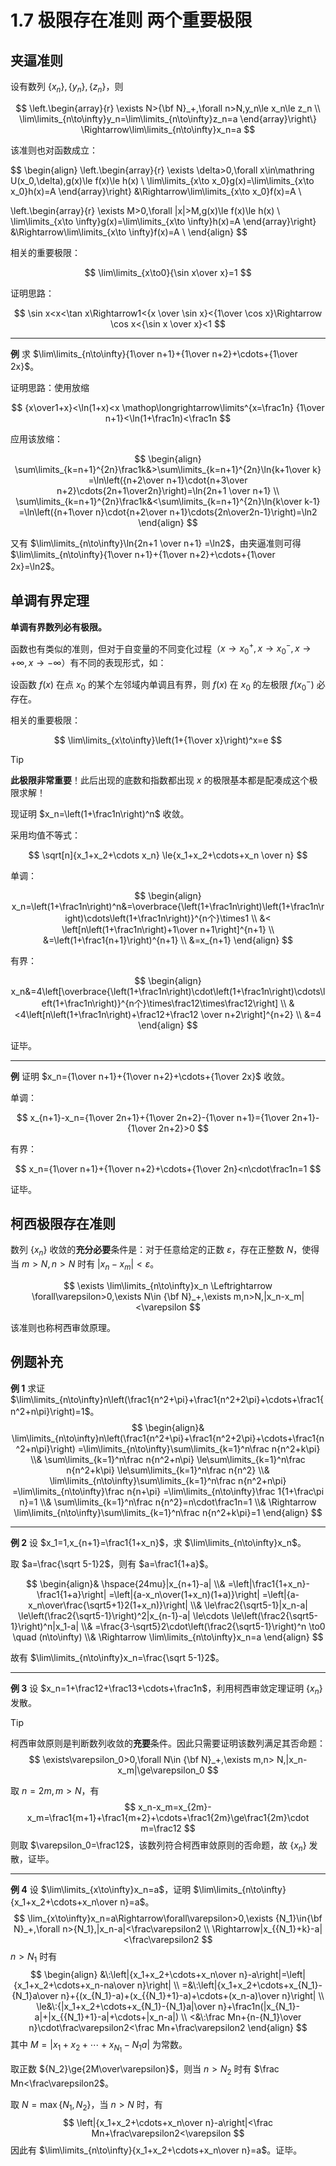 # 1.7 极限存在准则 两个重要极限

## 夹逼准则

设有数列 $\{x_n\},\{y_n\},\{z_n\}$，则

$$
\left.\begin{array}{r}
\exists N>{\bf N}_+,\forall n>N,y_n\le x_n\le z_n \\
\lim\limits_{n\to\infty}y_n=\lim\limits_{n\to\infty}z_n=a
\end{array}\right\}
\Rightarrow\lim\limits_{n\to\infty}x_n=a
$$

该准则也对函数成立：

$$
\begin{align}
\left.\begin{array}{r}
\exists \delta>0,\forall x\in\mathring U(x_0,\delta),g(x)\le f(x)\le h(x) \\
\lim\limits_{x\to x_0}g(x)=\lim\limits_{x\to x_0}h(x)=A
\end{array}\right\}
&\Rightarrow\lim\limits_{x\to x_0}f(x)=A \\

\left.\begin{array}{r}
\exists M>0,\forall |x|>M,g(x)\le f(x)\le h(x) \\
\lim\limits_{x\to \infty}g(x)=\lim\limits_{x\to \infty}h(x)=A
\end{array}\right\}
&\Rightarrow\lim\limits_{x\to \infty}f(x)=A \\
\end{align}
$$

相关的重要极限：

$$
\lim\limits_{x\to0}{\sin x\over x}=1
$$

证明思路：

$$
\sin x<x<\tan x\Rightarrow1<{x \over \sin x}<{1\over \cos x}\Rightarrow \cos x<{\sin x \over x}<1
$$

---

**例** 求 $\lim\limits_{n\to\infty}{1\over n+1}+{1\over n+2}+\cdots+{1\over 2x}$。

证明思路：使用放缩

$$
{x\over1+x}<\ln(1+x)<x \mathop\longrightarrow\limits^{x=\frac1n} {1\over n+1}<\ln(1+\frac1n)<\frac1n
$$

应用该放缩：

$$
\begin{align}
\sum\limits_{k=n+1}^{2n}\frac1k&>\sum\limits_{k=n+1}^{2n}\ln{k+1\over k}
=\ln\left({n+2\over n+1}\cdot{n+3\over n+2}\cdots{2n+1\over2n}\right)=\ln{2n+1 \over n+1} \\
\sum\limits_{k=n+1}^{2n}\frac1k&<\sum\limits_{k=n+1}^{2n}\ln{k\over k-1}
=\ln\left({n+1\over n}\cdot{n+2\over n+1}\cdots{2n\over2n-1}\right)=\ln2
\end{align}
$$

又有 $\lim\limits_{n\to\infty}\ln{2n+1 \over n+1} =\ln2$，由夹逼准则可得 $\lim\limits_{n\to\infty}{1\over n+1}+{1\over n+2}+\cdots+{1\over 2x}=\ln2$。

## 单调有界定理

**单调有界数列必有极限。**

函数也有类似的准则，但对于自变量的不同变化过程（$x\to x_0^+,x\to x_0^-,x\to+\infty,x\to-\infty$）有不同的表现形式，如：

设函数 $f(x)$ 在点 $x_0$ 的某个左邻域内单调且有界，则 $f(x)$ 在 $x_0$ 的左极限 $f(x_0^-)$ 必存在。

相关的重要极限：

$$
\lim\limits_{x\to\infty}\left(1+{1\over x}\right)^x=e
$$

> [!tip]
>
> **此极限非常重要**！此后出现的底数和指数都出现 $x$ 的极限基本都是配凑成这个极限求解！

现证明 $x_n=\left(1+\frac1n\right)^n$ 收敛。

采用均值不等式：

$$
\sqrt[n]{x_1+x_2+\cdots x_n} \le{x_1+x_2+\cdots+x_n \over n}
$$

单调：

$$
\begin{align}
x_n=\left(1+\frac1n\right)^n&=\overbrace{\left(1+\frac1n\right)\left(1+\frac1n\right)\cdots\left(1+\frac1n\right)}^{n个}\times1 \\
&< \left[n\left(1+\frac1n\right)+1\over n+1\right]^{n+1} \\
&=\left(1+\frac1{n+1}\right)^{n+1} \\
&=x_{n+1}
\end{align}
$$

有界：

$$
\begin{align}
x_n&=4\left[\overbrace{\left(1+\frac1n\right)\cdot\left(1+\frac1n\right)\cdots\left(1+\frac1n\right)}^{n个}\times\frac12\times\frac12\right] \\
&<4\left[n\left(1+\frac1n\right)+\frac12+\frac12 \over n+2\right]^{n+2} \\
&=4
\end{align}
$$

证毕。

---

**例** 证明 $x_n={1\over n+1}+{1\over n+2}+\cdots+{1\over 2x}$ 收敛。

单调：

$$
x_{n+1}-x_n={1\over 2n+1}+{1\over 2n+2}-{1\over n+1}={1\over 2n+1}-{1\over 2n+2}>0
$$

有界：

$$
x_n={1\over n+1}+{1\over n+2}+\cdots+{1\over 2n}<n\cdot\frac1n=1
$$

证毕。

## 柯西极限存在准则

数列 $\{x_n\}$ 收敛的**充分必要**条件是：对于任意给定的正数 $\varepsilon$，存在正整数 $N$，使得当 $m>N,n>N$ 时有 $|x_n-x_m|<\varepsilon$。

$$
\exists \lim\limits_{n\to\infty}x_n \Leftrightarrow \forall\varepsilon>0,\exists N\in {\bf N}_+,\exists m,n>N,|x_n-x_m|<\varepsilon
$$

该准则也称柯西审敛原理。

## 例题补充

**例 1** 求证 $\lim\limits_{n\to\infty}n\left(\frac1{n^2+\pi}+\frac1{n^2+2\pi}+\cdots+\frac1{n^2+n\pi}\right)=1$。
$$
\begin{align}&
\lim\limits_{n\to\infty}n\left(\frac1{n^2+\pi}+\frac1{n^2+2\pi}+\cdots+\frac1{n^2+n\pi}\right)
=\lim\limits_{n\to\infty}\sum\limits_{k=1}^n\frac n{n^2+k\pi} \\&
\sum\limits_{k=1}^n\frac n{n^2+n\pi}
 \le\sum\limits_{k=1}^n\frac n{n^2+k\pi}
 \le\sum\limits_{k=1}^n\frac n{n^2} \\&
\lim\limits_{n\to\infty}\sum\limits_{k=1}^n\frac n{n^2+n\pi}
 =\lim\limits_{n\to\infty}\frac n{n+\pi}
 =\lim\limits_{n\to\infty}\frac 1{1+\frac\pi n}=1 \\&
\sum\limits_{k=1}^n\frac n{n^2}=n\cdot\frac1n=1 \\&
\Rightarrow \lim\limits_{n\to\infty}\sum\limits_{k=1}^n\frac n{n^2+k\pi}=1
\end{align}
$$

---

**例 2** 设 $x_1=1,x_{n+1}=\frac1{1+x_n}$，求 $\lim\limits_{n\to\infty}x_n$。

取 $a=\frac{\sqrt 5-1}2$，则有 $a=\frac1{1+a}$。

$$
\begin{align}&
\hspace{24mu}|x_{n+1}-a| \\&
=\left|\frac1{1+x_n}-\frac1{1+a}\right|
=\left|{a-x_n\over(1+x_n)(1+a)}\right|
=\left|{a-x_n\over\frac{\sqrt5+1}2(1+x_n)}\right| \\&
\le\frac2{\sqrt5-1}|x_n-a|
\le\left(\frac2{\sqrt5-1}\right)^2|x_{n-1}-a|
\le\cdots
\le\left(\frac2{\sqrt5-1}\right)^n|x_1-a| \\&
=\frac{3-\sqrt5}2\cdot\left(\frac2{\sqrt5-1}\right)^n \to0 \quad (n\to\infty) \\&
\Rightarrow \lim\limits_{n\to\infty}x_n=a
\end{align}
$$

故有 $\lim\limits_{n\to\infty}x_n=\frac{\sqrt 5-1}2$。

---

**例 3** 设 $x_n=1+\frac12+\frac13+\cdots+\frac1n$，利用柯西审敛定理证明 $\{x_n\}$ 发散。

> [!tip]
>
> 柯西审敛原则是判断数列收敛的**充要**条件。因此只需要证明该数列满足其否命题：
> $$
> \exists\varepsilon_0>0,\forall N\in {\bf N}_+,\exists m,n> N,|x_n-x_m|\ge\varepsilon_0
> $$

取 $n=2m,m>N$，有
$$
x_n-x_m=x_{2m}-x_m=\frac1{m+1}+\frac1{m+2}+\cdots+\frac1{2m}\ge\frac1{2m}\cdot m=\frac12
$$
则取 $\varepsilon_0=\frac12$，该数列符合柯西审敛原则的否命题，故 $\{x_n\}$ 发散，证毕。

---

**例 4** 设 $\lim\limits_{x\to\infty}x_n=a$，证明 $\lim\limits_{n\to\infty}{x_1+x_2+\cdots+x_n\over n}=a$。
$$
\lim_{x\to\infty}x_n=a\Rightarrow\forall\varepsilon>0,\exists {N_1}\in{\bf N}_+,\forall n>{N_1},|x_n-a|<\frac\varepsilon2 \\
\Rightarrow|x_{{N_1}+k}-a|<\frac\varepsilon2
$$
$n>{N_1}$ 时有
$$
\begin{align}
&\:\left|{x_1+x_2+\cdots+x_n\over n}-a\right|=\left|{x_1+x_2+\cdots+x_n-na\over n}\right| \\
=&\:\left|{x_1+x_2+\cdots+x_{N_1}-{N_1}a\over n}+{(x_{N_1}-a)+(x_{{N_1}+1}-a)+\cdots+(x_n-a)\over n}\right| \\
\le&\:{|x_1+x_2+\cdots+x_{N_1}-{N_1}a|\over n}+\frac1n(|x_{N_1}-a|+|x_{{N_1}+1}-a|+\cdots+|x_n-a|) \\
<&\:\frac Mn+{n-{N_1}\over n}\cdot\frac\varepsilon2<\frac Mn+\frac\varepsilon2
\end{align}
$$
其中 $M=|x_1+x_2+\cdots+x_{N_1}-{N_1}a|$ 为常数。

取正数 ${N_2}\ge{2M\over\varepsilon}$，则当 $n>N_2$ 时有 $\frac Mn<\frac\varepsilon2$。

取 $N=\max\{N_1,N_2\}$，当 $n>N$ 时，有
$$
\left|{x_1+x_2+\cdots+x_n\over n}-a\right|<\frac Mn+\frac\varepsilon2<\varepsilon
$$
因此有 $\lim\limits_{n\to\infty}{x_1+x_2+\cdots+x_n\over n}=a$。证毕。

